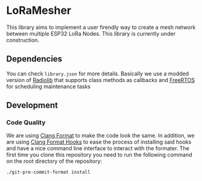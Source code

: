 # LoRaMesher
This library aims to implement a user firendly way to create a mesh network between multiple ESP32 LoRa Nodes. This library is currently under construction.

## Dependencies
You can check `library.json` for more details. Basically we use a modded version of [Radiolib](https://github.com/jgromes/RadioLib) that supports class methods as callbacks and [FreeRTOS](https://freertos.org/index.html) for scheduling maintenance tasks

## Development
### Code Quality
We are using [Clang Format](https://clang.llvm.org/docs/ClangFormat.html) to make the code look the same. In addition, we are using [Clang Format Hooks](https://github.com/barisione/clang-format-hooks) to ease the process of installing said hooks and have a nice command line interface to interact with the formater. The first time you clone this repository you need to run the following command on the root directory of the repository:
```bash
./git-pre-commit-format install
```
